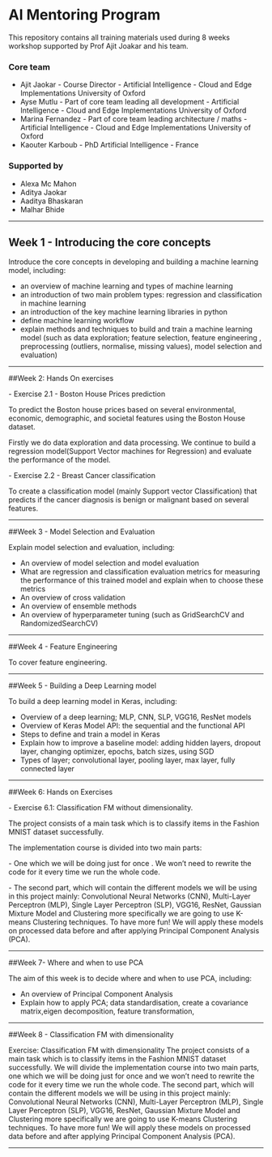 # AI Mentoring Program

<p> This repository contains all training materials used during 8 weeks workshop supported by Prof Ajit Joakar and his team.

### Core team
- Ajit Jaokar - Course Director - Artificial Intelligence - Cloud and Edge Implementations University of Oxford
- Ayse Mutlu - Part of core team leading all development - Artificial Intelligence - Cloud and Edge Implementations University of Oxford
- Marina Fernandez - Part of core team leading architecture / maths - Artificial Intelligence - Cloud and Edge Implementations University of Oxford
- Kaouter Karboub - PhD Artificial Intelligence - France 

### Supported by

- Alexa Mc Mahon
- Aditya Jaokar
- Aaditya Bhaskaran
- Malhar Bhide
</p>
<hr>

## Week 1 - Introducing the core concepts

<p> Introduce the core concepts in developing and building a machine learning model, including:

- an overview of machine learning and types of machine learning
- an introduction of two main problem types: regression and classification in machine learning
- an introduction of the key machine learning libraries in python
- define machine learning workflow
- explain methods and techniques to build and train a machine learning model (such as data exploration; feature selection, feature engineering , preprocessing (outliers, normalise, missing values), model selection and evaluation)
<hr>

##Week 2:  Hands On exercises
<p>
- Exercise 2.1 - Boston House Prices prediction</p>

<p>To predict the Boston house prices based on several environmental, economic, demographic, and societal features using the Boston House dataset.<br></p> 
<p>Firstly we do data exploration and data processing. We continue to build a regression model(Support Vector machines for Regression) and evaluate the performance of the model. <br></p>
<p>
- Exercise 2.2 - Breast Cancer classification<br></p>
To create a classification model (mainly Support vector Classification) that predicts if the cancer diagnosis is benign or malignant based on several features.
<hr>

##Week 3 - Model Selection and Evaluation

Explain model selection and evaluation, including:
- An overview of model selection and model evaluation
- What are regression and classification evaluation metrics for measuring the performance of this trained model and explain when to choose these metrics
- An overview of cross validation
- An overview of ensemble methods
- An overview of hyperparameter tuning (such as GridSearchCV and RandomizedSearchCV)
<hr>

##Week 4 - Feature Engineering 

To cover feature engineering.
<hr>

##Week 5 - Building a Deep Learning model

To build a deep learning model in Keras, including:<br>
- Overview of a deep learning; MLP, CNN, SLP, VGG16, ResNet models
- Overview of Keras Model API: the sequential and the functional API
- Steps to define and train a model in Keras
- Explain how to improve a baseline model: adding hidden layers, dropout layer, changing optimizer, epochs, batch sizes, using SGD
- Types of layer; convolutional layer, pooling layer, max layer, fully connected layer

<hr>

##Week 6: Hands on Exercises
<p>
- Exercise 6.1: Classification FM without dimensionality.<br></p>

<p>
The project consists of a main task which is to classify items in the Fashion MNIST dataset successfully. </p> 
The implementation course is divided into two main parts: <br>
<p>- One which we will be doing just for once . We won’t need to rewrite the code for it every time we run the whole code. </p>  
<p>- The second part, which will contain the different models we will be using in this project mainly: Convolutional Neural Networks (CNN), Multi-Layer Perceptron (MLP), Single Layer Perceptron (SLP), VGG16, ResNet, Gaussian Mixture Model and Clustering more specifically we are going to use K-means Clustering techniques. To have more fun! We will apply these models on processed data before and after applying Principal Component Analysis (PCA).
<hr>

##Week 7- Where and when to use PCA

The aim of this week is to decide where and when to use PCA, including:
- An overview of Principal Component Analysis<br>
- Explain how to apply PCA; data standardisation, create a covariance matrix,eigen decomposition, feature transformation, 
<hr>

##Week 8 - Classification FM with dimensionality

Exercise: Classification FM with dimensionality
The project consists of a main task which is to classify items in the Fashion MNIST dataset successfully.  We will divide the implementation course into two main parts, one which we will be doing just for once and we won’t need to rewrite the code for it every time we run the whole code. The second part, which will contain the different models we will be using in this project mainly: Convolutional Neural Networks (CNN), Multi-Layer Perceptron (MLP), Single Layer Perceptron (SLP), VGG16, ResNet, Gaussian Mixture Model and Clustering more specifically we are going to use K-means Clustering techniques. To have more fun! We will apply these models on processed data before and after applying Principal Component Analysis (PCA).
<hr>